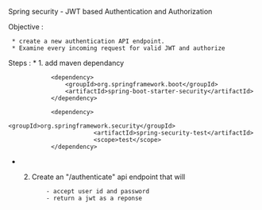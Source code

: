 Spring security - JWT based Authentication and Authorization

Objective : 
     
     
     * create a new authentication API endpoint.
     * Examine every incoming request for valid JWT and authorize
     

Steps : 
      * 1. add maven dependancy 
                
                <dependency>
        			<groupId>org.springframework.boot</groupId>
        			<artifactId>spring-boot-starter-security</artifactId>
        		</dependency>
        		
        		<dependency>
                			<groupId>org.springframework.security</groupId>
                			<artifactId>spring-security-test</artifactId>
                			<scope>test</scope>
                </dependency>
      
   * 2. Create an "/authenticate" api endpoint that will
                
                
                - accept user id and password 
                - return a jwt as a reponse
                
                 
     